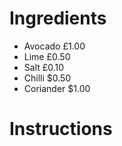 # Ingredients
- Avocado 	£1.00
- Lime		£0.50
- Salt		£0.10	
- Chilli	$0.50
- Coriander	$1.00
# Instructions
